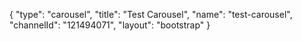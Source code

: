 {
    "type": "carousel",
    "title": "Test Carousel",
    "name": "test-carousel",
    "channelId": "121494071",
    "layout": "bootstrap"
}